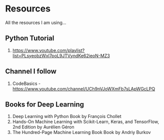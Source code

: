 # Resources
All the resources I am using...

## Python Tutorial
1. https://www.youtube.com/playlist?list=PLsyeobzWxl7poL9JTVyndKe62ieoN-MZ3

## Channel I follow
1. CodeBasics - https://www.youtube.com/channel/UCh9nVJoWXmFb7sLApWGcLPQ

## Books for Deep Learning
1. Deep Learning with Python
Book by François Chollet
2. Hands-On Machine Learning with Scikit-Learn, Keras, and TensorFlow, 2nd Edition
by Aurélien Géron
3. The Hundred-Page Machine Learning Book
Book by Andriy Burkov
